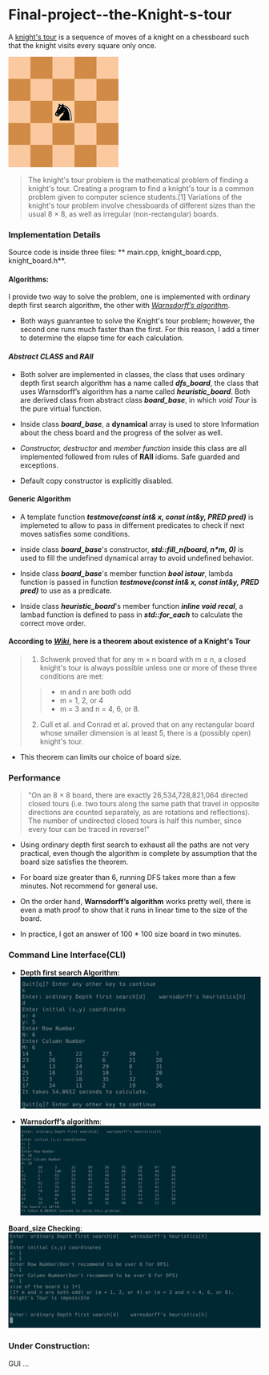 # Final-project--the-Knight-s-tour
A [knight's tour](https://en.wikipedia.org/wiki/Knight%27s_tour) is a sequence of moves of a knight on a chessboard such that the knight visits every square only once. 

![knight's tour](https://github.com/Haths/Final-project--the-Knight-s-tour/blob/master/illustration/Knights-Tour-Animation.gif)  
>The knight's tour problem is the mathematical problem of finding a knight's tour. Creating a program to find a knight's tour is a common problem given to computer science students.[1] Variations of the knight's tour problem involve chessboards of different sizes than the usual 8 × 8, as well as irregular (non-rectangular) boards.



### Implementation Details
Source code is inside three files: ** main.cpp, knight_board.cpp, knight_board.h**.

####  Algorithms:
I provide two way to solve the problem, one is implemented with ordinary depth first search algorithm, the other with [_Warnsdorff’s algorithm_](http://www.geeksforgeeks.org/warnsdorffs-algorithm-knights-tour-problem/).

* Both ways guanrantee to solve the Knight's tour problem; however, the second one runs much faster than the first.
For this reason, I add a timer to determine the elapse time for each calculation.

#### **_Abstract CLASS_** and **_RAII_**

* Both solver are implemented in classes, the class that uses ordinary depth first search algorithm has a name called **_dfs_board_**, the class that uses Warnsdorff’s algorithm has a name called **_heuristic_board_**.
Both are derived class from abstract class **_board_base_**, in which _void Tour_ is the pure virtual function. 

* Inside class **_board_base_**, a **dynamical** array is used to store Information about the chess board and the progress of the solver as well. 

* _Constructor, destructor_ and _member function_ inside this class are all implemented followed from rules of **RAII** idioms. Safe guarded and exceptions.

* Default copy constructor is explicitly disabled.

#### Generic Algorithm

* A template function **_testmove(const int& x, const int&y, PRED pred)_** is implemeted to allow to pass in differnent predicates to check if next moves satisfies some conditions.

* inside class **_board_base_**'s constructor, **_std::fill_n(board, n*m, 0)_** is used to fill the undefined dynamical array to avoid undefined behavior.

* Inside class **_board_base_**'s member function **_bool istour_**, lambda function is passed in function **_testmove(const int& x, const int&y, PRED pred)_** to use as a predicate.

* Inside class **_heuristic_board_**'s member function **_inline void recal_**, a lambad function is defined to pass in **_std::for_each_** to calculate the correct move order.


#### According to [_Wiki_](https://en.wikipedia.org/wiki/Knight%27s_tour), here is a theorem about existence of a Knight's Tour
>1. Schwenk proved that for any m × n board with m ≤ n, a closed knight's tour is always possible unless one or more of these three conditions are met:
  >>* m and n are both odd
  >>* m = 1, 2, or 4
  >>* m = 3 and n = 4, 6, or 8.
>2. Cull et al. and Conrad et al. proved that on any rectangular board whose smaller dimension is at least 5, there is a (possibly open) knight's tour.
* This theorem can limits our choice of board size.

### Performance
>"On an 8 × 8 board, there are exactly 26,534,728,821,064 directed closed tours (i.e. two tours along the same path that travel in opposite directions are counted separately, as are rotations and reflections). The number of undirected closed tours is half this number, since every tour can be traced in reverse!”

* Using ordinary depth first search to exhaust all the paths are not very practical, even though the algorithm is complete by assumption that the board size satisfies the theorem.

* For board size greater than 6, running DFS takes more than a few minutes. Not recommend for general use.

* On the order hand, **Warnsdorff’s algorithm** works pretty well, there is even a math proof to show that it runs in linear time to the size of the board.

* In practice, I got an answer of 100 * 100 size board in two minutes.

### Command Line Interface(CLI)
* **Depth first search Algorithm:**
![cli-exsearch](https://github.com/Haths/Final-project--the-Knight-s-tour/blob/master/illustration/DFS.png)

* **Warnsdorff’s algorithm**:
![cli-check](https://github.com/Haths/Final-project--the-Knight-s-tour/blob/master/illustration/heuristic.png)

**Board_size Checking**:
![cli-tour1](https://github.com/Haths/Final-project--the-Knight-s-tour/blob/master/illustration/safe_guard.png)



### Under Construction:
GUI  ...
